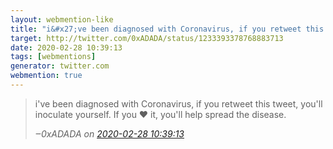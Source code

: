 ```yaml
---
layout: webmention-like
title: "i&#x27;ve been diagnosed with Coronavirus, if you retweet this tweet, you&#x27;ll inoculate yourself. If you ♥️ it, you&#x27;ll help spread the disease."
target: http://twitter.com/0xADADA/status/1233393378768883713
date: 2020-02-28 10:39:13
tags: [webmentions]
generator: twitter.com
webmention: true
---
```




<blockquote class="external-citation">
  <p>
    i&#x27;ve been diagnosed with Coronavirus, if you retweet this tweet, you&#x27;ll inoculate yourself. If you ♥️ it, you&#x27;ll help spread the disease.
  </p>
  <cite>‒<span class="p-author p-name">0xADADA</span>
    on
    <a href="http://twitter.com/0xADADA/status/1233393378768883713" rel="external nofollow" target="_blank">2020-02-28 10:39:13</a>
  </cite>
</blockquote>



